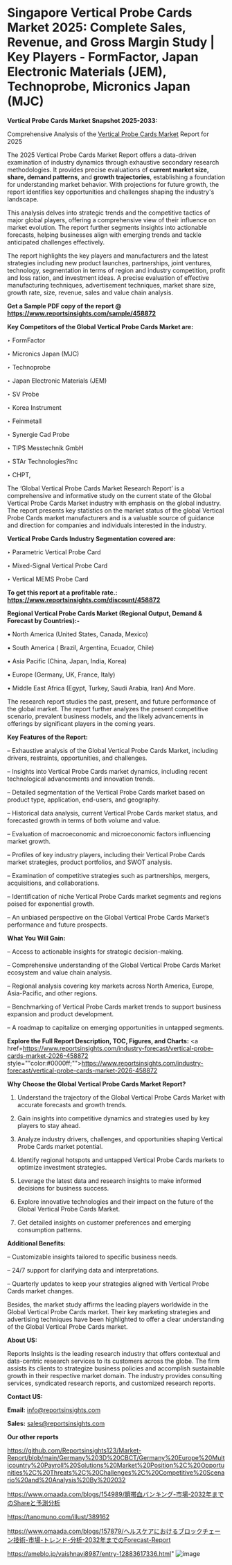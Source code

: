 # Singapore Vertical Probe Cards Market 2025: Complete Sales, Revenue, and Gross Margin Study | Key Players - FormFactor, Japan Electronic Materials (JEM), Technoprobe, Micronics Japan (MJC)

<strong>Vertical Probe Cards Market Snapshot 2025-2033:</strong>

Comprehensive Analysis of the <a href=https://www.reportsinsights.com/sample/458872>Vertical Probe Cards Market</a> Report for 2025

The 2025 Vertical Probe Cards Market Report offers a data-driven examination of industry dynamics through exhaustive secondary research methodologies. It provides precise evaluations of <strong>current market size, share, demand patterns</strong>, and <strong>growth trajectories</strong>, establishing a foundation for understanding market behavior. With projections for future growth, the report identifies key opportunities and challenges shaping the industry's landscape.

This analysis delves into strategic trends and the competitive tactics of major global players, offering a comprehensive view of their influence on market evolution. The report further segments insights into actionable forecasts, helping businesses align with emerging trends and tackle anticipated challenges effectively.

The report highlights the key players and manufacturers and the latest strategies including new product launches, partnerships, joint ventures, technology, segmentation in terms of region and industry competition, profit and loss ration, and investment ideas. A precise evaluation of effective manufacturing techniques, advertisement techniques, market share size, growth rate, size, revenue, sales and value chain analysis.

<strong>Get a Sample PDF copy of the report @ <a href=https://www.reportsinsights.com/sample/458872 style=color:#0000ff;>https://www.reportsinsights.com/sample/458872</a></strong>

<strong>Key Competitors of the Global Vertical Probe Cards Market are:</strong>

‣ FormFactor

‣ Micronics Japan (MJC)

‣ Technoprobe

‣ Japan Electronic Materials (JEM)

‣ SV Probe

‣ Korea Instrument

‣ Feinmetall

‣ Synergie Cad Probe

‣ TIPS Messtechnik GmbH

‣ STAr Technologies?Inc

‣ CHPT,

The ‘Global Vertical Probe Cards Market Research Report’ is a comprehensive and informative study on the current state of the Global Vertical Probe Cards Market industry with emphasis on the global industry. The report presents key statistics on the market status of the global Vertical Probe Cards market manufacturers and is a valuable source of guidance and direction for companies and individuals interested in the industry.

<strong>Vertical Probe Cards Industry Segmentation covered are:</strong>

‣ Parametric Vertical Probe Card

‣ Mixed-Signal Vertical Probe Card

‣ Vertical MEMS Probe Card

<strong>To get this report at a profitable rate.: <a href=https://www.reportsinsights.com/discount/458872 style=color:#0000ff;>https://www.reportsinsights.com/discount/458872</a></strong>

<strong>Regional Vertical Probe Cards Market (Regional Output, Demand &amp; Forecast by Countries):-</strong>

• North America (United States, Canada, Mexico)

• South America ( Brazil, Argentina, Ecuador, Chile)

• Asia Pacific (China, Japan, India, Korea)

• Europe (Germany, UK, France, Italy)

• Middle East Africa (Egypt, Turkey, Saudi Arabia, Iran) And More.

The research report studies the past, present, and future performance of the global market. The report further analyzes the present competitive scenario, prevalent business models, and the likely advancements in offerings by significant players in the coming years.

<strong>Key Features of the Report:</strong>

– Exhaustive analysis of the Global Vertical Probe Cards Market, including drivers, restraints, opportunities, and challenges.

– Insights into Vertical Probe Cards market dynamics, including recent technological advancements and innovation trends.

– Detailed segmentation of the Vertical Probe Cards market based on product type, application, end-users, and geography.

– Historical data analysis, current Vertical Probe Cards market status, and forecasted growth in terms of both volume and value.

– Evaluation of macroeconomic and microeconomic factors influencing market growth.

– Profiles of key industry players, including their Vertical Probe Cards market strategies, product portfolios, and SWOT analysis.

– Examination of competitive strategies such as partnerships, mergers, acquisitions, and collaborations.

– Identification of niche Vertical Probe Cards market segments and regions poised for exponential growth.

– An unbiased perspective on the Global Vertical Probe Cards Market’s performance and future prospects.

<strong>What You Will Gain:</strong>

– Access to actionable insights for strategic decision-making.

– Comprehensive understanding of the Global Vertical Probe Cards Market ecosystem and value chain analysis.

– Regional analysis covering key markets across North America, Europe, Asia-Pacific, and other regions.

– Benchmarking of Vertical Probe Cards market trends to support business expansion and product development.

– A roadmap to capitalize on emerging opportunities in untapped segments.

<strong>Explore the Full Report Description, TOC, Figures, and Charts:</strong>
<a href=https://www.reportsinsights.com/industry-forecast/vertical-probe-cards-market-2026-458872 style=""color:#0000ff;"">https://www.reportsinsights.com/industry-forecast/vertical-probe-cards-market-2026-458872</a>

<strong>Why Choose the Global Vertical Probe Cards Market Report?</strong>

1. Understand the trajectory of the Global Vertical Probe Cards Market with accurate forecasts and growth trends.

2. Gain insights into competitive dynamics and strategies used by key players to stay ahead.

3. Analyze industry drivers, challenges, and opportunities shaping Vertical Probe Cards market potential.

4. Identify regional hotspots and untapped Vertical Probe Cards markets to optimize investment strategies.

5. Leverage the latest data and research insights to make informed decisions for business success.

6. Explore innovative technologies and their impact on the future of the Global Vertical Probe Cards Market.

7. Get detailed insights on customer preferences and emerging consumption patterns.

<strong>Additional Benefits:</strong>

– Customizable insights tailored to specific business needs.

– 24/7 support for clarifying data and interpretations.

– Quarterly updates to keep your strategies aligned with Vertical Probe Cards market changes.

Besides, the market study affirms the leading players worldwide in the Global Vertical Probe Cards market. Their key marketing strategies and advertising techniques have been highlighted to offer a clear understanding of the Global Vertical Probe Cards market.

<strong><strong>About US</strong>:</strong>

Reports Insights is the leading research industry that offers contextual and data-centric research services to its customers across the globe. The firm assists its clients to strategize business policies and accomplish sustainable growth in their respective market domain. The industry provides consulting services, syndicated research reports, and customized research reports.

<strong>Contact US:</strong>

<p class=><b>Email:</b> <a href=mailto:info@reportsinsights.com>info@reportsinsights.com</a></p>
<p class=><b>Sales:</b> <a href=mailto:sales@reportsinsights.com>sales@reportsinsights.com</a></p>

<strong>Our other reports</strong>

<a href=https://github.com/Reportsinsights123/Market-Report/blob/main/Germany%203D%20CBCT/Germany%20Europe%20Multicountry%20Payroll%20Solutions%20Market%20Position%2C%20Opportunities%2C%20Threats%2C%20Challenges%2C%20Competitive%20Scenario%20and%20Analysis%20By%202032>https://github.com/Reportsinsights123/Market-Report/blob/main/Germany%203D%20CBCT/Germany%20Europe%20Multicountry%20Payroll%20Solutions%20Market%20Position%2C%20Opportunities%2C%20Threats%2C%20Challenges%2C%20Competitive%20Scenario%20and%20Analysis%20By%202032</a>

<a href=https://www.omaada.com/blogs/154989/臍帯血バンキング-市場-2032年までのShareと予測分析>https://www.omaada.com/blogs/154989/臍帯血バンキング-市場-2032年までのShareと予測分析</a>

<a href=https://tanomuno.com/illust/389162>https://tanomuno.com/illust/389162</a>

<a href=https://www.omaada.com/blogs/157879/ヘルスケアにおけるブロックチェーン技術-市場-トレンド-分析-2032年までのForecast-Report>https://www.omaada.com/blogs/157879/ヘルスケアにおけるブロックチェーン技術-市場-トレンド-分析-2032年までのForecast-Report</a>

<a href=https://ameblo.jp/vaishnavi8987/entry-12883617336.html>https://ameblo.jp/vaishnavi8987/entry-12883617336.html</a>"
![image](https://github.com/user-attachments/assets/aa128746-c2c3-4872-99d5-d0d9c4104c88)
